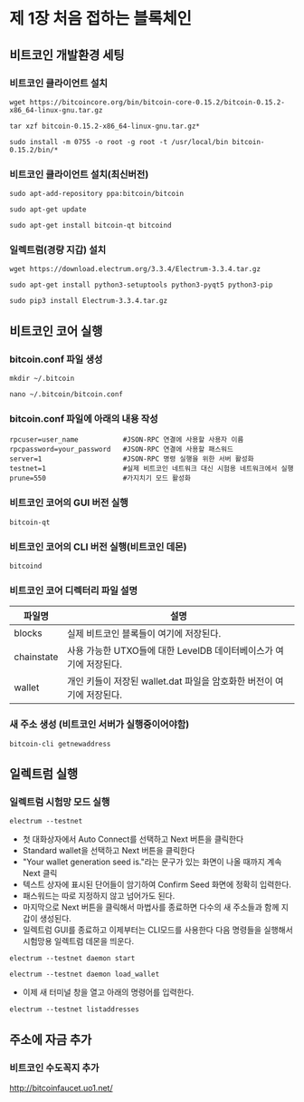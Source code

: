 # 제 1장 처음 접하는 블록체인
## 비트코인 개발환경 세팅
### 비트코인 클라이언트 설치
```
wget https://bitcoincore.org/bin/bitcoin-core-0.15.2/bitcoin-0.15.2-x86_64-linux-gnu.tar.gz
```
```
tar xzf bitcoin-0.15.2-x86_64-linux-gnu.tar.gz*
```
```
sudo install -m 0755 -o root -g root -t /usr/local/bin bitcoin-0.15.2/bin/*
```

### 비트코인 클라이언트 설치(최신버전)
```
sudo apt-add-repository ppa:bitcoin/bitcoin
```
```
sudo apt-get update
```
```
sudo apt-get install bitcoin-qt bitcoind
```

### 일렉트럼(경량 지갑) 설치
```
wget https://download.electrum.org/3.3.4/Electrum-3.3.4.tar.gz
```
```
sudo apt-get install python3-setuptools python3-pyqt5 python3-pip
```
```
sudo pip3 install Electrum-3.3.4.tar.gz
```

## 비트코인 코어 실행
### bitcoin.conf 파일 생성
```
mkdir ~/.bitcoin
```
```
nano ~/.bitcoin/bitcoin.conf
```
### bitcoin.conf 파일에 아래의 내용 작성
```
rpcuser=user_name           #JSON-RPC 연결에 사용할 사용자 이름
rpcpassword=your_password   #JSON-RPC 연결에 사용할 패스워드
server=1                    #JSON-RPC 명령 실행을 위한 서버 활성화
testnet=1                   #실제 비트코인 네트워크 대신 시험용 네트워크에서 실행
prune=550                   #가지치기 모드 활성화
```
### 비트코인 코어의 GUI 버전 실행
```
bitcoin-qt
```
### 비트코인 코어의 CLI 버전 실행(비트코인 데몬)
```
bitcoind
```
### 비트코인 코어 디렉터리 파일 설명
| 파일명     | 설명                                                                  |
| ---------- | --------------------------------------------------------------------- |
| blocks      | 실제 비트코인 블록들이 여기에 저장된다.                               |
| chainstate | 사용 가능한 UTXO들에 대한 LevelDB 데이터베이스가 여기에 저장된다.     |
| wallet     | 개인 키들이 저장된 wallet.dat 파일을 암호화한 버전이 여기에 저장된다. |

### 새 주소 생성 (비트코인 서버가 실행중이어야함)
```
bitcoin-cli getnewaddress
```
## 일렉트럼 실행
### 일렉트럼 시험망 모드 실행
```
electrum --testnet
```
- 첫 대화상자에서 Auto Connect를 선택하고 Next 버튼을 클릭한다
- Standard wallet을 선택하고 Next 버튼을 클릭한다
- "Your wallet generation seed is."라는 문구가 있는 화면이 나올 때까지 계속 Next 클릭
- 텍스트 상자에 표시된 단어들이 암기하여 Confirm Seed 화면에 정확히 입력한다.
- 패스워드는 따로 지정하지 않고 넘어가도 된다.
- 마지막으로 Next 버튼을 클릭해서 마법사를 종료하면 다수의 새 주소들과 함께 지갑이 생성된다.
- 일렉트럼 GUI를 종료하고 이제부터는 CLI모드를 사용한다 다음 명령들을 실행해서 시험망용 일렉트럼 데몬을 띄운다.
```
electrum --testnet daemon start
```
```
electrum --testnet daemon load_wallet
```
- 이제 새 터미널 창을 열고 아래의 명령어를 입력한다.
```
electrum --testnet listaddresses
```
## 주소에 자금 추가
### 비트코인 수도꼭지 추가
http://bitcoinfaucet.uo1.net/